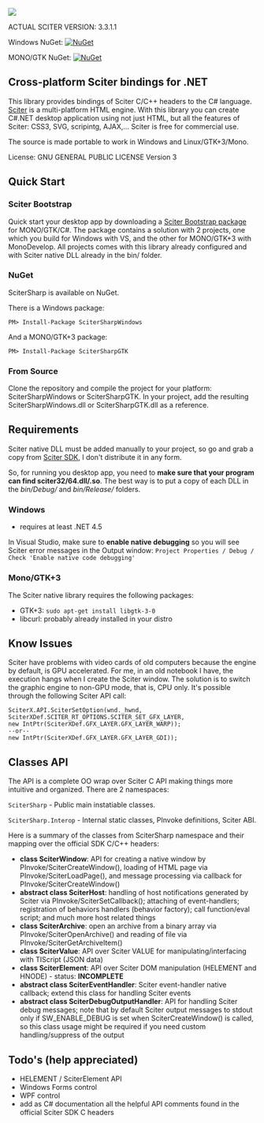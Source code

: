 ![](http://misoftware.rs/Content/BlogCDN/csharp-bindings.png)

ACTUAL SCITER VERSION: 3.3.1.1

Windows NuGet: [![NuGet](https://img.shields.io/badge/nuget-v1.0.5-blue.svg)](https://www.nuget.org/packages/SciterSharpWindows/)

MONO/GTK NuGet: [![NuGet](https://img.shields.io/badge/nuget-v1.0.5-blue.svg)](https://www.nuget.org/packages/SciterSharpGTK/)


## Cross-platform Sciter bindings for .NET

This library provides bindings of Sciter C/C++ headers to the C# language. [Sciter](http://sciter.com/download/) is a multi-platform HTML engine. With this library you can create C#.NET desktop application using not just HTML, but all the features of Sciter: CSS3, SVG, scripintg, AJAX,... Sciter is free for commercial use.

The source is made portable to work in Windows and Linux/GTK+3/Mono.

License: GNU GENERAL PUBLIC LICENSE Version 3


## Quick Start

### Sciter Bootstrap

Quick start your desktop app by downloading a [Sciter Bootstrap package](http://misoftware.rs/Bootstrap/Download) for MONO/GTK/C#. The package contains a solution with 2 projects, one which you build for Windows with VS, and the other for MONO/GTK+3 with MonoDevelop. All projects comes with this library already configured and with Sciter native DLL already in the bin/ folder.

### NuGet

SciterSharp is available on NuGet.

There is a Windows package:
```
PM> Install-Package SciterSharpWindows
```

And a MONO/GTK+3 package: 

```
PM> Install-Package SciterSharpGTK
```

### From Source

Clone the repository and compile the project for your platform: SciterSharpWindows or SciterSharpGTK. In your project, add the resulting SciterSharpWindows.dll or SciterSharpGTK.dll as a reference.

## Requirements

Sciter native DLL must be added manually to your project, so go and grab a copy from [Sciter SDK](http://sciter.com/sdk/sciter-sdk-3.zip), I don't distribute it in any form.

So, for running you desktop app, you need to **make sure that your program can find sciter32/64.dll/.so**. The best way is to put a copy of each DLL in the *bin/Debug/* and *bin/Release/* folders.

### Windows
- requires at least .NET 4.5

In Visual Studio, make sure to **enable native debugging** so you will see Sciter error messages in the Output window: ```Project Properties / Debug / Check 'Enable native code debugging'```
 
### Mono/GTK+3
 
The Sciter native library requires the following packages:
- GTK+3: ```sudo apt-get install libgtk-3-0```
- libcurl: probably already installed in your distro


## Know Issues

Sciter have problems with video cards of old computers because the engine by default, is GPU accelerated. For me, in an old notebook I have, the execution hangs when I create the Sciter window. The solution is to switch the graphic engine to non-GPU mode, that is, CPU only. It's possible through the following Sciter API call:

```
SciterX.API.SciterSetOption(wnd._hwnd, SciterXDef.SCITER_RT_OPTIONS.SCITER_SET_GFX_LAYER,
new IntPtr(SciterXDef.GFX_LAYER.GFX_LAYER_WARP));
--or--
new IntPtr(SciterXDef.GFX_LAYER.GFX_LAYER_GDI));
```

## Classes API

The API is a complete OO wrap over Sciter C API making things more intuitive and organized.
There are 2 namespaces:

```SciterSharp``` - Public main instatiable classes.

```SciterSharp.Interop``` - Internal static classes, PInvoke definitions, Sciter ABI.

Here is a summary of the classes from SciterSharp namespace and their mapping over the official SDK C/C++ headers:

- **class SciterWindow**: API for creating a native window by PInvoke/SciterCreateWindow(), loading of HTML page via PInvoke/SciterLoadPage(), and message processing via callback for PInvoke/SciterCreateWindow()
- **abstract class SciterHost**: handling of host notifications generated by Sciter via PInvoke/SciterSetCallback(); attaching of event-handlers; registration of behaviors handlers (behavior factory); call function/eval script; and much more host related things
- **class SciterArchive**: open an archive from a binary array via PInvoke/SciterOpenArchive() and reading of file via PInvoke/SciterGetArchiveItem()
- **class SciterValue**: API over Sciter VALUE for manipulating/interfacing with TIScript (JSON data)
- **class SciterElement**: API over Sciter DOM manipulation (HELEMENT and HNODE) - status: **INCOMPLETE**
- **abstract class SciterEventHandler**: Sciter event-handler native callback; extend this class for handling Sciter events
- **abstract class SciterDebugOutputHandler**: API for handling Sciter debug messages; note that by default Sciter output messages to stdout only if SW_ENABLE_DEBUG is set when SciterCreateWindow() is called, so this class usage might be required if you need custom handling/suppress of the output


## Todo's (help appreciated) 

- HELEMENT / SciterElement API
- Windows Forms control
- WPF control
- add as C# documentation all the helpful API comments found in the official Sciter SDK C headers